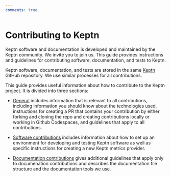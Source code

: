 ```yaml
---
comments: true
---
```


# Contributing to Keptn

Keptn software and documentation
is developed and maintained by the Keptn community.
We invite you to join us.
This guide provides instructions and guidelines
for contributing software, documentation, and tests to Keptn.

Keptn software, documentation, and tests are stored in the same
[Keptn](https://github.com/keptn/lifecycle-toolkit)
GitHub repository.
We use similar processes for all contributions.

This guide provides useful information about how to contribute to the Keptn project.
It is divided into three sections:

* [General](general/index.md) includes information
  that is relevant to all contributions, including
  information you should know about the technologies used,
  instructions for creating a PR that contains your contribution
  by either forking and cloning the repo and creating contributions locally
  or working in Github Codespaces,
  and guidelines that apply to all contributions.

* [Software contributions](software/index.md)
  includes information about how to set up an environment
  for developing and testing Keptn software
  as well as specific instructions for creating a new
  Keptn metrics provider.

* [Documentation contributions](documentation/index.md)
  gives additional guidelines that apply only to documenation contributions
  and describes the documentation file structure
  and the documentation tools we use.
